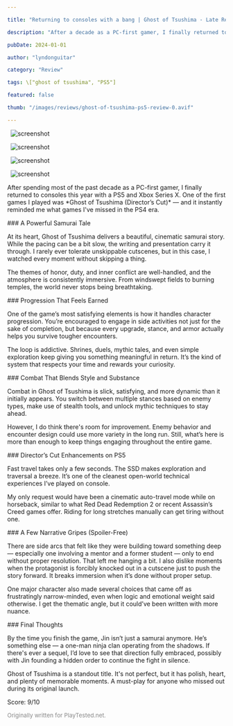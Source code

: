 ```yaml
---

title: "Returning to consoles with a bang | Ghost of Tsushima - Late Review (PS5 Director’s Cut)"

description: "After a decade as a PC-first gamer, I finally returned to consoles and eventually dove into Ghost of Tsushima. One of the most polished and stylish samurai games I've played, with standout combat, incredible atmosphere, and great progression."

pubDate: 2024-01-01

author: "lyndonguitar"

category: "Review"

tags: \["ghost of tsushima", "PS5"]

featured: false

thumb: "/images/reviews/ghost-of-tsushima-ps5-review-0.avif"

---
```




<div class="gallery">

&nbsp; <img src="/images/reviews/ghost-of-tsushima-ps5-review-0.avif" alt="screenshot" />

&nbsp; <img src="/images/reviews/ghost-of-tsushima-ps5-review-1.avif" alt="screenshot" />

&nbsp; <img src="/images/reviews/ghost-of-tsushima-ps5-review-2.avif" alt="screenshot" />

&nbsp; <img src="/images/reviews/ghost-of-tsushima-ps5-review-3.avif" alt="screenshot" />

</div>



After spending most of the past decade as a PC-first gamer, I finally returned to consoles this year with a PS5 and Xbox Series X. One of the first games I played was \*Ghost of Tsushima (Director’s Cut)\* — and it instantly reminded me what games I've missed in the PS4 era.



\### A Powerful Samurai Tale  

At its heart, Ghost of Tsushima delivers a beautiful, cinematic samurai story. While the pacing can be a bit slow, the writing and presentation carry it through. I rarely ever tolerate unskippable cutscenes, but in this case, I watched every moment without skipping a thing.



The themes of honor, duty, and inner conflict are well-handled, and the atmosphere is consistently immersive. From windswept fields to burning temples, the world never stops being breathtaking.



\### Progression That Feels Earned  

One of the game’s most satisfying elements is how it handles character progression. You’re encouraged to engage in side activities not just for the sake of completion, but because every upgrade, stance, and armor actually helps you survive tougher encounters.



The loop is addictive. Shrines, duels, mythic tales, and even simple exploration keep giving you something meaningful in return. It’s the kind of system that respects your time and rewards your curiosity.



\### Combat That Blends Style and Substance  

Combat in Ghost of Tsushima is slick, satisfying, and more dynamic than it initially appears. You switch between multiple stances based on enemy types, make use of stealth tools, and unlock mythic techniques to stay ahead.



However, I do think there's room for improvement. Enemy behavior and encounter design could use more variety in the long run. Still, what’s here is more than enough to keep things engaging throughout the entire game.



\### Director’s Cut Enhancements on PS5  

Fast travel takes only a few seconds. The SSD makes exploration and traversal a breeze. It’s one of the cleanest open-world technical experiences I’ve played on console.



My only request would have been a cinematic auto-travel mode while on horseback, similar to what Red Dead Redemption 2 or recent Assassin’s Creed games offer. Riding for long stretches manually can get tiring without one.



\### A Few Narrative Gripes (Spoiler-Free)  

There are side arcs that felt like they were building toward something deep — especially one involving a mentor and a former student — only to end without proper resolution. That left me hanging a bit. I also dislike moments when the protagonist is forcibly knocked out in a cutscene just to push the story forward. It breaks immersion when it’s done without proper setup.



One major character also made several choices that came off as frustratingly narrow-minded, even when logic and emotional weight said otherwise. I get the thematic angle, but it could’ve been written with more nuance.



\### Final Thoughts  

By the time you finish the game, Jin isn’t just a samurai anymore. He’s something else — a one-man ninja clan operating from the shadows. If there's ever a sequel, I’d love to see that direction fully embraced, possibly with Jin founding a hidden order to continue the fight in silence.



Ghost of Tsushima is a standout title. It's not perfect, but it has polish, heart, and plenty of memorable moments. A must-play for anyone who missed out during its original launch.



Score: 9/10



<span style="font-size: 0.95em; color: #888;">Originally written for PlayTested.net.</span>



